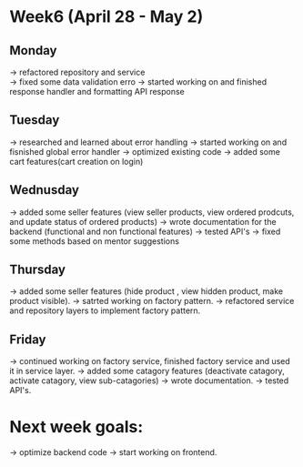 # Week6 (April 28 - May 2)

## Monday

-> refactored repository and service  
-> fixed some data validation erro
-> started working on and finished response handler and formatting API response

## Tuesday

-> researched and learned about error handling
-> started working on and fisnished global error handler
-> optimized existing code
-> added some cart features(cart creation on login)

## Wednusday

-> added some seller features (view seller products, view ordered prodcuts, and update status of ordered products)
-> wrote documentation for the backend (functional and non functional features)
-> tested API's
-> fixed some methods based on mentor suggestions

## Thursday

-> added some seller features (hide product , view hidden product, make product visible).
-> satrted working on factory pattern.
-> refactored service and repository layers to implement factory pattern.

## Friday

-> continued working on factory service, finished factory service and used it in service layer.
-> added some catagory features (deactivate catagory, activate catagory, view sub-catagories)
-> wrote documentation.
-> tested API's.

# Next week goals:

-> optimize backend code
-> start working on frontend.
